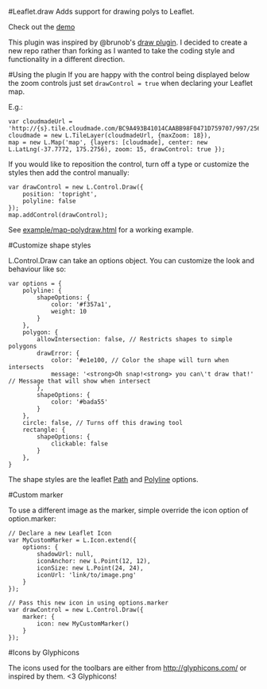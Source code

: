 #Leaflet.draw
Adds support for drawing polys to Leaflet.

Check out the [demo](http://leaflet.github.com/Leaflet.draw/)

This plugin was inspired by @brunob's [draw plugin](https://github.com/brunob/leaflet.draw). I decided to create a new repo rather than forking as I wanted to take the coding style and functionality in a different direction.

#Using the plugin
If you are happy with the control being displayed below the zoom controls just set ````drawControl = true```` when declaring your Leaflet map.

E.g.:

````
var cloudmadeUrl = 'http://{s}.tile.cloudmade.com/BC9A493B41014CAABB98F0471D759707/997/256/{z}/{x}/{y}.png',
cloudmade = new L.TileLayer(cloudmadeUrl, {maxZoom: 18}),
map = new L.Map('map', {layers: [cloudmade], center: new L.LatLng(-37.7772, 175.2756), zoom: 15, drawControl: true });
````

If you would like to reposition the control, turn off a type or customize the styles then add the control manually:

````
var drawControl = new L.Control.Draw({
	position: 'topright',
	polyline: false
});
map.addControl(drawControl);
````

See [example/map-polydraw.html](https://github.com/leaflet/Leaflet.draw/blob/master/example/drawing.html) for a working example.

#Customize shape styles

L.Control.Draw can take an options object. You can customize the look and behaviour like so:

````
var options = {
	polyline: {
		shapeOptions: {
			color: '#f357a1',
			weight: 10
		}
	},
	polygon: {
		allowIntersection: false, // Restricts shapes to simple polygons
		drawError: {
			color: '#e1e100, // Color the shape will turn when intersects
			message: '<strong>Oh snap!<strong> you can\'t draw that!' // Message that will show when intersect
		},
		shapeOptions: {
			color: '#bada55'
		}
	},
	circle: false, // Turns off this drawing tool
	rectangle: {
		shapeOptions: {
			clickable: false
		}
	},
}
````

The shape styles are the leaflet [Path](http://leaflet.cloudmade.com/reference.html#path-options) and [Polyline](http://leaflet.cloudmade.com/reference.html#polyline-options) options.

#Custom marker

To use a different image as the marker, simple override the icon option of option.marker:

````
// Declare a new Leaflet Icon
var MyCustomMarker = L.Icon.extend({
	options: {
		shadowUrl: null,
		iconAnchor: new L.Point(12, 12),
		iconSize: new L.Point(24, 24),
		iconUrl: 'link/to/image.png'
	}
});

// Pass this new icon in using options.marker
var drawControl = new L.Control.Draw({
	marker: {
		icon: new MyCustomMarker()
	}
});
````

#Icons by Glyphicons

The icons used for the toolbars are either from http://glyphicons.com/ or inspired by them. <3 Glyphicons!